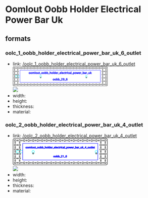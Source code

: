 # Oomlout Oobb Holder Electrical Power Bar Uk


## formats

### oolc_1_oobb_holder_electrical_power_bar_uk_6_outlet
* link: [/oolc_1_oobb_holder_electrical_power_bar_uk_6_outlet](oolc_1_oobb_holder_electrical_power_bar_uk_6_outlet)  
![](oolc_1_oobb_holder_electrical_power_bar_uk_6_outlet/working_300.png)  
![](oolc_1_oobb_holder_electrical_power_bar_uk_6_outlet/image_300.jpg)  
* width:   
* height:   
* thickness:   
* material:   
 

### oolc_2_oobb_holder_electrical_power_bar_uk_4_outlet
* link: [/oolc_2_oobb_holder_electrical_power_bar_uk_4_outlet](oolc_2_oobb_holder_electrical_power_bar_uk_4_outlet)  
![](oolc_2_oobb_holder_electrical_power_bar_uk_4_outlet/working_300.png)  
![](oolc_2_oobb_holder_electrical_power_bar_uk_4_outlet/image_300.jpg)  
* width:   
* height:   
* thickness:   
* material:   
 

